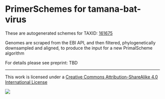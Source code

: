 # PrimerSchemes for tamana-bat-virus

These are autogenerated schemes for TAXID: [161675](https://www.ncbi.nlm.nih.gov/Taxonomy/Browser/wwwtax.cgi?mode=Info&id=161675&lvl=3&lin=f&keep=1&srchmode=1&unlock)

Genomes are scraped from the EBI API, and then filtered, phylogenetically downsampled and aligned, to produce the input for a new PrimalScheme algorithm

For details please see preprint: TBD

------------------------------------------------------------------------

This work is licensed under a [Creative Commons Attribution-ShareAlike 4.0 International License](http://creativecommons.org/licenses/by-sa/4.0/) 

![](https://i.creativecommons.org/l/by-sa/4.0/88x31.png)